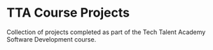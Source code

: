 # TTA Course Projects
Collection of projects completed as part of the Tech Talent Academy Software Development course.
